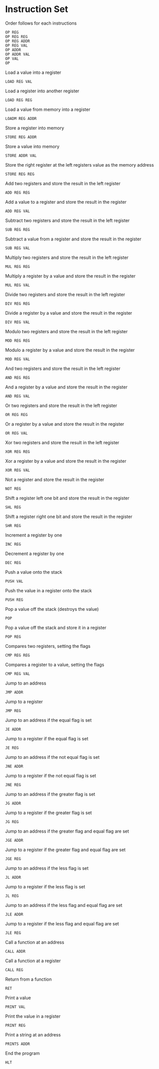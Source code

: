 # Instruction Set

Order follows for each instructions

```
OP REG
OP REG REG
OP REG ADDR
OP REG VAL
OP ADDR
OP ADDR VAL
OP VAL
OP
```

Load a value into a register

`LOAD REG VAL`

Load a register into another register

`LOAD REG REG`

Load a value from memory into a register

`LOADM REG ADDR`

Store a register into memory

`STORE REG ADDR`

Store a value into memory

`STORE ADDR VAL`

Store the right register at the left registers value as the memory address

`STORE REG REG`

Add two registers and store the result in the left register

`ADD REG REG`

Add a value to a register and store the result in the register

`ADD REG VAL`

Subtract two registers and store the result in the left register

`SUB REG REG`

Subtract a value from a register and store the result in the register

`SUB REG VAL`

Multiply two registers and store the result in the left register

`MUL REG REG`

Multiply a register by a value and store the result in the register

`MUL REG VAL`

Divide two registers and store the result in the left register

`DIV REG REG`

Divide a register by a value and store the result in the register

`DIV REG VAL`

Modulo two registers and store the result in the left register

`MOD REG REG`

Modulo a register by a value and store the result in the register

`MOD REG VAL`

And two registers and store the result in the left register

`AND REG REG`

And a register by a value and store the result in the register

`AND REG VAL`

Or two registers and store the result in the left register

`OR REG REG`

Or a register by a value and store the result in the register

`OR REG VAL`

Xor two registers and store the result in the left register

`XOR REG REG`

Xor a register by a value and store the result in the register

`XOR REG VAL`

Not a register and store the result in the register

`NOT REG`

Shift a register left one bit and store the result in the register

`SHL REG`

Shift a register right one bit and store the result in the register

`SHR REG`

Increment a register by one

`INC REG`

Decrement a register by one

`DEC REG`

Push a value onto the stack

`PUSH VAL`

Push the value in a register onto the stack

`PUSH REG`

Pop a value off the stack (destroys the value)

`POP`

Pop a value off the stack and store it in a register

`POP REG`

Compares two registers, setting the flags

`CMP REG REG`

Compares a register to a value, setting the flags

`CMP REG VAL`

Jump to an address

`JMP ADDR`

Jump to a register

`JMP REG`

Jump to an address if the equal flag is set

`JE ADDR`

Jump to a register if the equal flag is set

`JE REG`

Jump to an address if the not equal flag is set

`JNE ADDR`

Jump to a register if the not equal flag is set

`JNE REG`

Jump to an address if the greater flag is set

`JG ADDR`

Jump to a register if the greater flag is set

`JG REG`

Jump to an address if the greater flag and equal flag are set

`JGE ADDR`

Jump to a register if the greater flag and equal flag are set

`JGE REG`

Jump to an address if the less flag is set

`JL ADDR`

Jump to a register if the less flag is set

`JL REG`

Jump to an address if the less flag and equal flag are set

`JLE ADDR`

Jump to a register if the less flag and equal flag are set

`JLE REG`

Call a function at an address

`CALL ADDR`

Call a function at a register

`CALL REG`

Return from a function

`RET`

Print a value

`PRINT VAL`

Print the value in a register

`PRINT REG`

Print a string at an address

`PRINTS ADDR`

End the program

`HLT`

